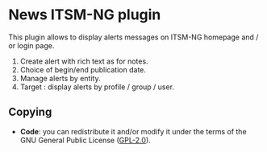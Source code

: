 # News ITSM-NG plugin

This plugin allows to display alerts messages on ITSM-NG homepage and / or login page.

1. Create alert with rich text as for notes.
2. Choice of begin/end publication date.
3. Manage alerts by entity.
4. Target : display alerts by profile / group / user.


## Copying

* **Code**: you can redistribute it and/or modify
    it under the terms of the GNU General Public License ([GPL-2.0](https://www.gnu.org/licenses/gpl-2.0.en.html)).
